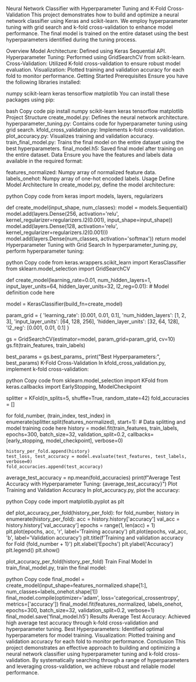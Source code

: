 Neural Network Classifier with Hyperparameter Tuning and K-Fold Cross-Validation
This project demonstrates how to build and optimize a neural network classifier using Keras and scikit-learn. We employ hyperparameter tuning with grid search and k-fold cross-validation to enhance model performance. The final model is trained on the entire dataset using the best hyperparameters identified during the tuning process.

Overview
Model Architecture: Defined using Keras Sequential API.
Hyperparameter Tuning: Performed using GridSearchCV from scikit-learn.
Cross-Validation: Utilized K-fold cross-validation to ensure robust model evaluation.
Visualization: Plotted training and validation accuracy for each fold to monitor performance.
Getting Started
Prerequisites
Ensure you have the following libraries installed:

numpy
scikit-learn
keras
tensorflow
matplotlib
You can install these packages using pip:

bash
Copy code
pip install numpy scikit-learn keras tensorflow matplotlib
Project Structure
create_model.py: Defines the neural network architecture.
hyperparameter_tuning.py: Contains code for hyperparameter tuning using grid search.
kfold_cross_validation.py: Implements k-fold cross-validation.
plot_accuracy.py: Visualizes training and validation accuracy.
train_final_model.py: Trains the final model on the entire dataset using the best hyperparameters.
final_model.h5: Saved final model after training on the entire dataset.
Data
Ensure you have the features and labels data available in the required format:

features_normalized: Numpy array of normalized feature data.
labels_onehot: Numpy array of one-hot encoded labels.
Usage
Define Model Architecture
In create_model.py, define the model architecture:

python
Copy code
from keras import models, layers, regularizers

def create_model(input_shape, num_classes):
    model = models.Sequential()
    model.add(layers.Dense(256, activation='relu', kernel_regularizer=regularizers.l2(0.001), input_shape=input_shape))
    model.add(layers.Dense(128, activation='relu', kernel_regularizer=regularizers.l2(0.001)))
    model.add(layers.Dense(num_classes, activation='softmax'))
    return model
Hyperparameter Tuning with Grid Search
In hyperparameter_tuning.py, perform hyperparameter tuning:

python
Copy code
from keras.wrappers.scikit_learn import KerasClassifier
from sklearn.model_selection import GridSearchCV

def create_model(learning_rate=0.01, num_hidden_layers=1, input_layer_units=64, hidden_layer_units=32, l2_reg=0.01):
    # Model definition code here

model = KerasClassifier(build_fn=create_model)

param_grid = {
    'learning_rate': [0.001, 0.01, 0.1],
    'num_hidden_layers': [1, 2, 3],
    'input_layer_units': [64, 128, 256],
    'hidden_layer_units': [32, 64, 128],
    'l2_reg': [0.001, 0.01, 0.1]
}

gs = GridSearchCV(estimator=model, param_grid=param_grid, cv=10)
gs.fit(train_features, train_labels)

best_params = gs.best_params_
print("Best Hyperparameters:", best_params)
K-Fold Cross-Validation
In kfold_cross_validation.py, implement k-fold cross-validation:

python
Copy code
from sklearn.model_selection import KFold
from keras.callbacks import EarlyStopping, ModelCheckpoint

splitter = KFold(n_splits=5, shuffle=True, random_state=42)
fold_accuracies = []

for fold_number, (train_index, test_index) in enumerate(splitter.split(features_normalized), start=1):
    # Data splitting and model training code here
    history = model.fit(train_features, train_labels, epochs=300, batch_size=32,
                        validation_split=0.2, callbacks=[early_stopping, model_checkpoint], verbose=0)

    history_per_fold.append(history)
    test_loss, test_accuracy = model.evaluate(test_features, test_labels, verbose=0)
    fold_accuracies.append(test_accuracy)

average_test_accuracy = np.mean(fold_accuracies)
print(f"Average Test Accuracy with Hyperparameter Tuning: {average_test_accuracy}")
Plot Training and Validation Accuracy
In plot_accuracy.py, plot the accuracy:

python
Copy code
import matplotlib.pyplot as plt

def plot_accuracy_per_fold(history_per_fold):
    for fold_number, history in enumerate(history_per_fold):
        acc = history.history['accuracy']
        val_acc = history.history['val_accuracy']
        epochs = range(1, len(acc) + 1)
        plt.plot(epochs, acc, 'r', label='Training accuracy')
        plt.plot(epochs, val_acc, 'b', label='Validation accuracy')
        plt.title(f'Training and validation accuracy for Fold {fold_number + 1}')
        plt.xlabel('Epochs')
        plt.ylabel('Accuracy')
        plt.legend()
        plt.show()

plot_accuracy_per_fold(history_per_fold)
Train Final Model
In train_final_model.py, train the final model:

python
Copy code
final_model = create_model(input_shape=features_normalized.shape[1:], num_classes=labels_onehot.shape[1])
final_model.compile(optimizer='adam', loss='categorical_crossentropy', metrics=['accuracy'])
final_model.fit(features_normalized, labels_onehot, epochs=300, batch_size=32, validation_split=0.2, verbose=1)
final_model.save('final_model.h5')
Results
Average Test Accuracy: Achieved high average test accuracy through k-fold cross-validation and hyperparameter tuning.
Best Hyperparameters: Identified optimal hyperparameters for model training.
Visualization: Plotted training and validation accuracy for each fold to monitor performance.
Conclusion
This project demonstrates an effective approach to building and optimizing a neural network classifier using hyperparameter tuning and k-fold cross-validation. By systematically searching through a range of hyperparameters and leveraging cross-validation, we achieve robust and reliable model performance.
